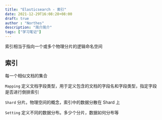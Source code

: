 ```yaml
---
title: "Elasticsearch - 索引"
date: 2021-12-29T16:08:28+08:00
draft: true
author : "Northes"
description: "简介简介"
tags: ["学习笔记"]
---
```


索引相当于指向一个或多个物理分片的逻辑命名空间

## 索引

每一个相似文档的集合

`Mapping` 定义文档字段类型，用于定义包含的文档的字段名和字段类型，指定字段是否进行倒排索引

`Shard` 分片。物理空间的概念，索引中的数据分散在 Shard 上

`Setting` 定义不同的数据分布。多少个分片，数据如何分布等

